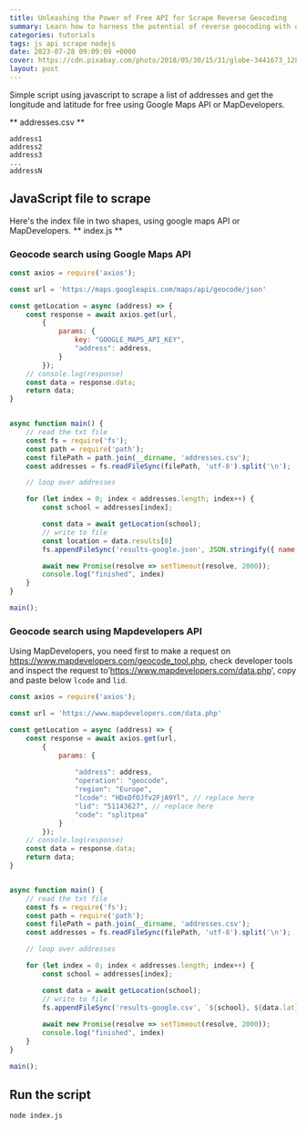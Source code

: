 ```yaml
---
title: Unleashing the Power of Free API for Scrape Reverse Geocoding
summary: Learn how to harness the potential of reverse geocoding with our beginner's guide to scraping APIs for free. Unlock the power today.
categories: tutorials
tags: js api scrape nodejs
date: 2023-07-28 09:09:09 +0000
cover: https://cdn.pixabay.com/photo/2018/05/30/15/31/globe-3441673_1280.jpg
layout: post
---
```


Simple script using javascript to scrape a list of addresses and get the longitude and latitude for free using Google Maps API or MapDevelopers.

** addresses.csv **

```csv
address1
address2
address3
...
addressN
```

## JavaScript file to scrape

Here's the index file in two shapes, using google maps API or MapDevelopers.
** index.js **

### Geocode search using Google Maps API

```js
const axios = require('axios');

const url = 'https://maps.googleapis.com/maps/api/geocode/json'

const getLocation = async (address) => {
    const response = await axios.get(url,
        {
            params: {
                key: "GOOGLE_MAPS_API_KEY",
                "address": address,
            }
        });
    // console.log(response)
    const data = response.data;
    return data;
}


async function main() {
    // read the txt file
    const fs = require('fs');
    const path = require('path');
    const filePath = path.join(__dirname, 'addresses.csv');
    const addresses = fs.readFileSync(filePath, 'utf-8').split('\n');

    // loop over addresses

    for (let index = 0; index < addresses.length; index++) {
        const school = addresses[index];

        const data = await getLocation(school);
        // write to file
        const location = data.results[0]
        fs.appendFileSync('results-google.json', JSON.stringify({ name: school, result: location }) + ',\n');

        await new Promise(resolve => setTimeout(resolve, 2000));
        console.log("finished", index)
    }
}

main();
```

### Geocode search using Mapdevelopers API

Using MapDevelopers, you need first to make a request on https://www.mapdevelopers.com/geocode_tool.php, check developer tools and inspect the request to'https://www.mapdevelopers.com/data.php', copy and paste below `lcode` and `lid`.

```js
const axios = require('axios');

const url = 'https://www.mapdevelopers.com/data.php'

const getLocation = async (address) => {
    const response = await axios.get(url,
        {
            params: {
               
                "address": address,
                "operation": "geocode",
                "region": "Europe",
                "lcode": "HDxDfOJfv2FjA9Yl", // replace here
                "lid": "51143627", // replace here
                "code": "splitpea"
            }
        });
    // console.log(response)
    const data = response.data;
    return data;
}


async function main() {
    // read the txt file
    const fs = require('fs');
    const path = require('path');
    const filePath = path.join(__dirname, 'addresses.csv');
    const addresses = fs.readFileSync(filePath, 'utf-8').split('\n');

    // loop over addresses

    for (let index = 0; index < addresses.length; index++) {
        const school = addresses[index];

        const data = await getLocation(school);
        // write to file
        fs.appendFileSync('results-google.csv', `${school}, ${data.lat}, ${data.lng}, ${data.country}, ${data.county}, ${data.address}, ${data.postcode}` + '\n');
     
        await new Promise(resolve => setTimeout(resolve, 2000));
        console.log("finished", index)
    }
}

main();
```

## Run the script

```sh
node index.js
```